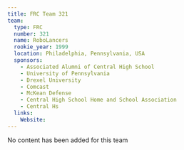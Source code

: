 ```yaml
---
title: FRC Team 321
team:
  type: FRC
  number: 321
  name: RoboLancers
  rookie_year: 1999
  location: Philadelphia, Pennsylvania, USA
  sponsors:
    - Associated Alumni of Central High School
    - University of Pennsylvania
    - Drexel University
    - Comcast
    - McKean Defense
    - Central High School Home and School Association
    - Central Hs
  links:
    Website: 
---
```

No content has been added for this team